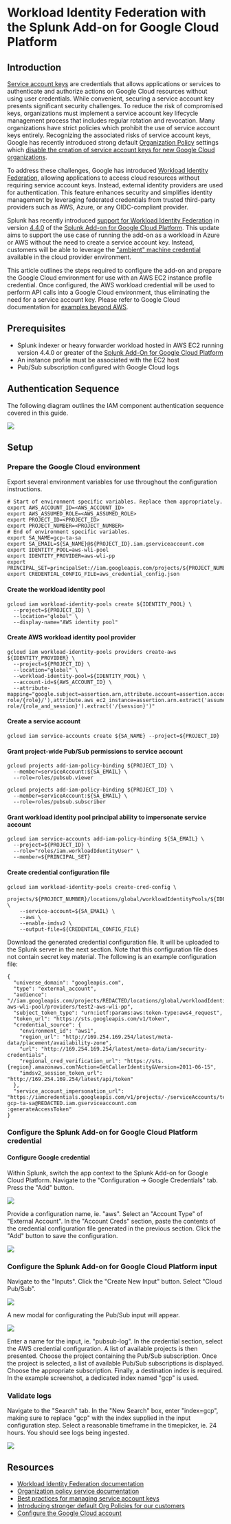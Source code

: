 # Workload Identity Federation with the Splunk Add-on for Google Cloud Platform

## Introduction

[Service account keys](https://cloud.google.com/iam/docs/keys-create-delete#creating) are credentials that allows applications or services to authenticate and authorize actions on Google Cloud resources without using user credentials. While convenient, securing a service account key presents significant security challenges. To reduce the risk of compromised keys, organizations must implement a service account key lifecycle management process that includes regular rotation and revocation. Many organizations have strict policies which prohibit the use of service account keys entirely. Recognizing the associated risks of service account keys, Google has recently introduced strong default [Organization Policy](https://cloud.google.com/resource-manager/docs/organization-policy/overview) settings which [disable the creation of service account keys for new Google Cloud organizations](https://cloud.google.com/blog/products/identity-security/introducing-stronger-default-org-policies-for-our-customers).

To address these challenges, Google has introduced [Workload Identity Federation](https://cloud.google.com/iam/docs/workload-identity-federation), allowing applications to access cloud resources without requiring service account keys. Instead, external identity providers are used for authentication. This feature enhances security and simplifies identity management by leveraging federated credentials from trusted third-party providers such as AWS, Azure, or any OIDC-compliant provider. 

Splunk has recently introduced [support for Workload Identity Federation](https://docs.splunk.com/Documentation/AddOns/released/GoogleCloud/Setupv1) in version [4.4.0](https://docs.splunk.com/Documentation/AddOns/released/GoogleCloud/Releasehistory#Version_4.4.0) of the [Splunk Add-on for Google Cloud Platform](https://splunkbase.splunk.com/app/3088). This update aims to support the use case of running the add-on as a workload in Azure or AWS without the need to create a service account key. Instead, customers will be able to leverage the ["ambient" machine credential](https://cloud.google.com/iam/docs/best-practices-for-using-workload-identity-federation#ambient-credentials) available in the cloud provider environment.

This article outlines the steps required to configure the add-on and prepare the Google Cloud environment for use with an AWS EC2 instance profile credential. Once configured, the AWS workload credential will be used to perform API calls into a Google Cloud environment, thus eliminating the need for a service account key. Please refer to Google Cloud documentation for [examples beyond AWS](https://cloud.google.com/iam/docs/workload-identity-federation#providers).

## Prerequisites

* Splunk indexer or heavy forwarder workload hosted in AWS EC2 running version 4.4.0 or greater of the [Splunk Add-On for Google Cloud Platform](https://splunkbase.splunk.com/app/3088)
* An instance profile must be associated with the EC2 host
* Pub/Sub subscription configured with Google Cloud logs

## Authentication Sequence

The following diagram outlines the IAM component authentication sequence covered in this guide.

![](./images/sequence.png)

## Setup

### Prepare the Google Cloud environment

Export several environment variables for use throughout the configuration instructions.

```
# Start of environment specific variables. Replace them appropriately.
export AWS_ACCOUNT_ID=<AWS_ACCOUNT_ID>
export AWS_ASSUMED_ROLE=<AWS_ASSUMED_ROLE>
export PROJECT_ID=<PROJECT_ID>
export PROJECT_NUMBER=<PROJECT_NUMBER>
# End of environment specific variables.
export SA_NAME=gcp-ta-sa
export SA_EMAIL=${SA_NAME}@${PROJECT_ID}.iam.gserviceaccount.com
export IDENTITY_POOL=aws-wli-pool
export IDENTITY_PROVIDER=aws-wli-pp 
export PRINCIPAL_SET=principalSet://iam.googleapis.com/projects/${PROJECT_NUMBER}/locations/global/workloadIdentityPools/${IDENTITY_POOL}/attribute.aws_role/${AWS_ASSUMED_ROLE}
export CREDENTIAL_CONFIG_FILE=aws_credential_config.json
```

#### Create the workload identity pool

```
gcloud iam workload-identity-pools create ${IDENTITY_POOL} \
  --project=${PROJECT_ID} \
  --location="global" \
  --display-name="AWS identity pool"
```

#### Create AWS workload identity pool provider

```
gcloud iam workload-identity-pools providers create-aws ${IDENTITY_PROVIDER} \
  --project=${PROJECT_ID} \
  --location="global" \
  --workload-identity-pool=${IDENTITY_POOL} \
  --account-id=${AWS_ACCOUNT_ID} \
  --attribute-mapping="google.subject=assertion.arn,attribute.account=assertion.account,attribute.aws_role=assertion.arn.extract('assumed-role/{role}/'),attribute.aws_ec2_instance=assertion.arn.extract('assumed-role/{role_and_session}').extract('/{session}')"
```

#### Create a service account

```
gcloud iam service-accounts create ${SA_NAME} --project=${PROJECT_ID}
```

#### Grant project-wide Pub/Sub permissions to service account

```
gcloud projects add-iam-policy-binding ${PROJECT_ID} \
  --member=serviceAccount:${SA_EMAIL} \
  --role=roles/pubsub.viewer
```

```
gcloud projects add-iam-policy-binding ${PROJECT_ID} \
  --member=serviceAccount:${SA_EMAIL} \
  --role=roles/pubsub.subscriber
```

#### Grant workload identity pool principal ability to impersonate service account

```
gcloud iam service-accounts add-iam-policy-binding ${SA_EMAIL} \
  --project=${PROJECT_ID} \
  --role="roles/iam.workloadIdentityUser" \
  --member=${PRINCIPAL_SET}
```

#### Create credential configuration file

```
gcloud iam workload-identity-pools create-cred-config \
    projects/${PROJECT_NUMBER}/locations/global/workloadIdentityPools/${IDENTITY_POOL}/providers/${IDENTITY_PROVIDER} \
    --service-account=${SA_EMAIL} \
    --aws \
    --enable-imdsv2 \
    --output-file=${CREDENTIAL_CONFIG_FILE}
```

Download the generated credential configuration file. It will be uploaded to the Splunk server in the next section. Note that this configuration file does not contain secret key material. The following is an example configuration file:

```
{
  "universe_domain": "googleapis.com",
  "type": "external_account",
  "audience": "//iam.googleapis.com/projects/REDACTED/locations/global/workloadIdentityPools/test2-aws-wli-pool/providers/test2-aws-wli-pp",
  "subject_token_type": "urn:ietf:params:aws:token-type:aws4_request",
  "token_url": "https://sts.googleapis.com/v1/token",
  "credential_source": {
    "environment_id": "aws1",
    "region_url": "http://169.254.169.254/latest/meta-data/placement/availability-zone",
    "url": "http://169.254.169.254/latest/meta-data/iam/security-credentials",
    "regional_cred_verification_url": "https://sts.{region}.amazonaws.com?Action=GetCallerIdentity&Version=2011-06-15",
    "imdsv2_session_token_url": "http://169.254.169.254/latest/api/token"
  },
  "service_account_impersonation_url": "https://iamcredentials.googleapis.com/v1/projects/-/serviceAccounts/test2-gcp-ta-sa@REDACTED.iam.gserviceaccount.com
:generateAccessToken"
}
```

### Configure the Splunk Add-on for Google Cloud Platform credential

#### Configure Google credential

Within Splunk, switch the app context to the Splunk Add-on for Google Cloud Platform. Navigate to the "Configuration -> Google Credentials" tab. Press the "Add" button.

![](./images/add-google-credential.png)

Provide a configuration name, ie. "aws". Select an "Account Type" of "External Account". In the "Account Creds" section, paste the contents of the credential configuration file generated in the previous section. Click the "Add" button to save the configuration.

![](./images/credentials.png)

### Configure the Splunk Add-on for Google Cloud Platform input

Navigate to the "Inputs". Click the "Create New Input" button. Select "Cloud Pub/Sub".

![](./images/create-new-input.png)

A new modal for configurating the Pub/Sub input will appear.

![](./images/pubsub-input.png)

Enter a name for the input, ie. "pubsub-log". In the credential section, select the AWS credential configuration. A list of available projects is then presented. Choose the project containing the Pub/Sub subscription. Once the project is selected, a list of available Pub/Sub subscriptions is displayed. Choose the appropriate subscription. Finally, a destination index is required. In the example screenshot, a dedicated index named "gcp" is used.

### Validate logs

Navigate to the "Search" tab. In the "New Search" box, enter "index=gcp", making sure to replace "gcp" with the index supplied in the input configuration step. Select a reasonable timeframe in the timepicker, ie. 24 hours. You should see logs being ingested. 

![](./images/validate-logs.png)

## Resources

* [Workload Identity Federation documentation](https://cloud.google.com/iam/docs/workload-identity-federation)
* [Organization policy service documentation](https://cloud.google.com/resource-manager/docs/organization-policy/overview)
* [Best practices for managing service account keys](https://cloud.google.com/iam/docs/best-practices-for-managing-service-account-keys)
* [Introducing stronger default Org Policies for our customers](https://cloud.google.com/blog/products/identity-security/introducing-stronger-default-org-policies-for-our-customers)
* [Configure the Google Cloud account](https://docs.splunk.com/Documentation/AddOns/released/GoogleCloud/Setupv1)